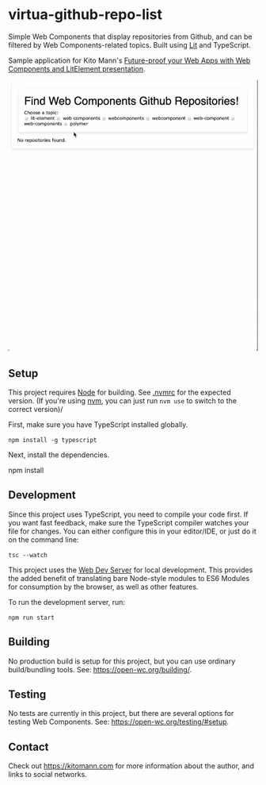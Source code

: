 # virtua-github-repo-list

Simple Web Components that display repositories from Github, and can be filtered by Web Components-related topics. 
Built using [Lit](https://lit.dev/) and TypeScript.

Sample application for Kito Mann's [Future-proof your Web Apps with Web Components and LitElement presentation](https://kitomann.com/#/sessions/14/future-proof-your-web-apps-with-web-components-and-litelement).

![Demo](/demo.gif?raw=true "Github Repo Lister")

## Setup

This project requires [Node](https://nodejs.org) for building.
See [.nvmrc](.nvmrc) for the expected version.
(If you're using [nvm](https://github.com/nvm-sh/nvm), you can just run `nvm use` to switch to the correct version)/

First, make sure you have TypeScript installed globally.

```
npm install -g typescript
```

Next, install the dependencies.

npm install     

## Development

Since this project uses TypeScript, you need to compile your code first. If you want fast feedback, make sure the TypeScript 
compiler watches your file for changes. You can either configure this in your editor/IDE, or just do it on the command line:

```
tsc --watch
```

This project uses the [Web Dev Server](https://modern-web.dev/docs/dev-server/overview/) for local development. 
This provides the added benefit of translating bare Node-style modules to ES6 Modules for consumption by the browser, 
as well as other features.

To run the development server, run:

```
npm run start
```

## Building

No production build is setup for this project, but you can use ordinary build/bundling tools. See: https://open-wc.org/building/.

## Testing

No tests are currently in this project, but there are several options for testing Web Components. See: https://open-wc.org/testing/#setup.

## Contact

Check out https://kitomann.com for more information about the author, and links to social networks.
